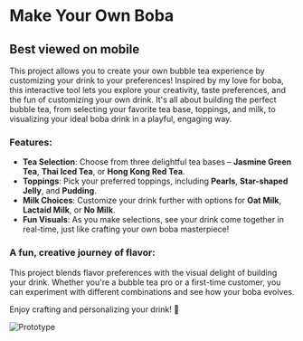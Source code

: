 # Make Your Own Boba

## Best viewed on mobile

This project allows you to create your own bubble tea experience by customizing your drink to your preferences! Inspired by my love for boba, this interactive tool lets you explore your creativity, taste preferences, and the fun of customizing your own drink. It's all about building the perfect bubble tea, from selecting your favorite tea base, toppings, and milk, to visualizing your ideal boba drink in a playful, engaging way.

### Features:

- **Tea Selection**: Choose from three delightful tea bases – **Jasmine Green Tea**, **Thai Iced Tea**, or **Hong Kong Red Tea**.
- **Toppings**: Pick your preferred toppings, including **Pearls**, **Star-shaped Jelly**, and **Pudding**.
- **Milk Choices**: Customize your drink further with options for **Oat Milk**, **Lactaid Milk**, or **No Milk**.
- **Fun Visuals**: As you make selections, see your drink come together in real-time, just like crafting your own boba masterpiece!

### A fun, creative journey of flavor:

This project blends flavor preferences with the visual delight of building your drink. Whether you're a bubble tea pro or a first-time customer, you can experiment with different combinations and see how your boba evolves.

Enjoy crafting and personalizing your drink! 🧋

![Prototype](img/screen.gif)
